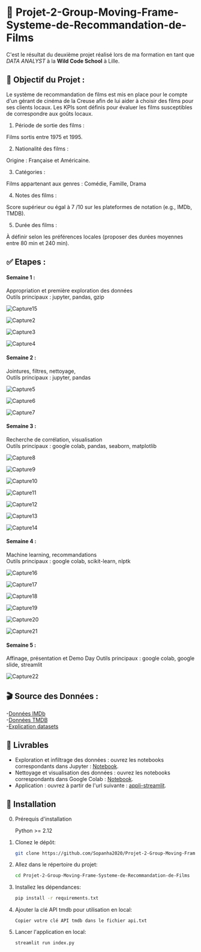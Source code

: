 # 🎥 Projet-2-Group-Moving-Frame-Systeme-de-Recommandation-de-Films

C'est le résultat du deuxième projet réalisé lors de ma formation en tant que _DATA ANALYST_ à la **Wild Code School** à Lille.

## 🎯 Objectif du Projet :

Le système de recommandation de films est mis en place pour le compte d'un gérant de cinéma de la Creuse afin de lui aider à choisir des films pour ses clients locaux.
Les KPIs sont définis pour évaluer les films susceptibles de correspondre aux goûts locaux.

1. Période de sortie des films :

Films sortis entre 1975 et 1995.

2. Nationalité des films :

Origine : Française et Américaine.

3. Catégories :

Films appartenant aux genres :
     Comédie,
     Famille,
     Drama
   
4. Notes des films :

Score supérieur ou égal à 7 /10 sur les plateformes de notation (e.g., IMDb, TMDB).

5. Durée des films :

À définir selon les préférences locales (proposer des durées moyennes entre 80 min et 240 min).

## ✅ Etapes : 

#### Semaine 1 :  
Appropriation et première exploration des données     
Outils principaux : jupyter, pandas, gzip   

![Capture15](https://github.com/user-attachments/assets/8a387e9e-f3ca-48f2-945a-de246742786d)

![Capture2](https://github.com/user-attachments/assets/95597d23-bb75-4230-9a31-08faff664343)

![Capture3](https://github.com/user-attachments/assets/0885c1f6-8e1f-4b33-946d-4572f9d3db3f)

![Capture4](https://github.com/user-attachments/assets/c3f91bd0-06c3-4590-93de-23c83437e821)

#### Semaine 2 : 
Jointures, filtres, nettoyage,     
Outils principaux : jupyter, pandas

![Capture5](https://github.com/user-attachments/assets/36e0fd44-b3bb-4b4c-b310-765e2a7c83b2)

![Capture6](https://github.com/user-attachments/assets/2e458362-855b-4472-bf58-49f938247165)

![Capture7](https://github.com/user-attachments/assets/41220518-930b-4845-a233-4eae2dccb772)

#### Semaine 3 : 
Recherche de corrélation, visualisation     
Outils principaux : google colab, pandas, seaborn, matplotlib

![Capture8](https://github.com/user-attachments/assets/36532d5f-4911-40dc-9952-b392ee903287)

![Capture9](https://github.com/user-attachments/assets/ec2d184d-192e-4dc2-925f-c3b156f2e11e)

![Capture10](https://github.com/user-attachments/assets/14c38f5b-e38d-4d75-9f58-c77aa0c49f11)

![Capture11](https://github.com/user-attachments/assets/a695aed4-a6b9-45d4-935c-abec6825b53f)

![Capture12](https://github.com/user-attachments/assets/52c5e3be-8604-46f9-8f0c-5c0a952a6543)

![Capture13](https://github.com/user-attachments/assets/e386ddfa-554d-41dd-bb8f-40f2b33be90e)

![Capture14](https://github.com/user-attachments/assets/9aeba95f-8231-4c65-9b40-2ed3e28d32fa)

#### Semaine 4 :   
Machine learning, recommandations    
Outils principaux : google colab, scikit-learn, nlptk

![Capture16](https://github.com/user-attachments/assets/5905b835-1e9d-4c3e-ab6a-a4e954f1c939)

![Capture17](https://github.com/user-attachments/assets/13c0718a-2550-42f0-b444-516982beeca0)

![Capture18](https://github.com/user-attachments/assets/914a4c23-3b88-47b5-ab0c-7c68839f7ab7)

![Capture19](https://github.com/user-attachments/assets/c0f2c0ab-43eb-42d2-9e8e-423e9cb16cdc)

![Capture20](https://github.com/user-attachments/assets/df871ad6-a760-4fec-9f78-e4568669b488)

![Capture21](https://github.com/user-attachments/assets/b5046d80-bfe8-4c76-a67b-578025b2940d)

#### Semaine 5 :  
Affinage, présentation et Demo Day
Outils principaux : google colab, google slide, streamlit 

![Capture22](https://github.com/user-attachments/assets/e651ee0d-eab8-4bac-ac41-7b872bcb9389)

## 🎬 Source des Données :  
-[Données IMDb](https://datasets.imdbws.com/)   
-[Données TMDB](https://drive.google.com/file/d/1VB5_gl1fnyBDzcIOXZ5vUSbCY68VZN1v/view)   
-[Explication datasets](https://www.imdb.com/interfaces/)  


## 📎 Livrables

* Exploration et infiltrage des données : ouvrez les notebooks correspondants dans Jupyter : [Notebook](https://github.com/Sopanha2020/Projet-2-Group-Moving-Frame-Systeme-de-Recommandation-de-Films/blob/main/Notebooks/TMDB%20IMDB%20Data%20Wrangling.ipynb).  
* Nettoyage et visualisation des données : ouvrez les notebooks correspondants dans Google Colab : [Notebook](https://github.com/Sopanha2020/Projet-2-Group-Moving-Frame-Systeme-de-Recommandation-de-Films/blob/main/Notebooks/Film_Recommendation_System.ipynb).
* Application : ouvrez à partir de l'url suivante : [appli-streamlit](https://movingframe.streamlit.app/).

## 📡 Installation

0. Prérequis d'installation
    
    Python >= 2.12
    
1. Clonez le dépôt:
    ```sh
    git clone https://github.com/Sopanha2020/Projet-2-Group-Moving-Frame-Systeme-de-Recommandation-de-Films.git
    ```
2. Allez dans le répertoire du projet:
    ```sh
    cd Projet-2-Group-Moving-Frame-Systeme-de-Recommandation-de-Films
    ```
3. Installez les dépendances:
    ```sh
    pip install -r requirements.txt
    ```
4. Ajouter la clé API tmdb pour utilisation en local:  
    ```
    Copier votre clé API tmdb dans le fichier api.txt
    ```
5. Lancer l'application en local:
    ```sh
    streamlit run index.py
    ```
